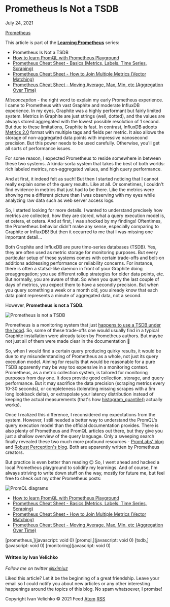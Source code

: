 # Prometheus Is Not a TSDB

July 24, 2021

[Prometheus](http://iximiuz.com/en/categories/?category=Prometheus)

This article is part of the **[Learning Prometheus](http://iximiuz.com/en/categories/?category=Prometheus)** series:

- Prometheus Is Not a TSDB
- [How to learn PromQL with Prometheus Playground](http://iximiuz.com/en/posts/prometheus-learning-promql/)
- [Prometheus Cheat Sheet - Basics (Metrics, Labels, Time Series, Scraping)](http://iximiuz.com/en/posts/prometheus-metrics-labels-time-series/)
- [Prometheus Cheat Sheet - How to Join Multiple Metrics (Vector Matching)](http://iximiuz.com/en/posts/prometheus-vector-matching/)
- [Prometheus Cheat Sheet - Moving Average, Max, Min, etc (Aggregation Over Time)](http://iximiuz.com/en/posts/prometheus-functions-agg-over-time/)


_Misconception_ \- the right word to explain my early Prometheus experience. I came to Prometheus with vast Graphite and moderate InfluxDB experience. In my eyes, Graphite was a highly performant but fairly limited system. Metrics in Graphite are just strings (well, dotted), and the values are always stored aggregated with the lowest possible resolution of 1 second. But due to these limitations, Graphite is fast. In contrast, InfluxDB adopts [Metrics 2.0](http://metrics20.org/) format with multiple tags and fields per metric. It also allows the storage of non-aggregated data points with impressive nanosecond precision. But this power needs to be used carefully. Otherwise, you'll get all sorts of performance issues.

For some reason, I expected Prometheus to reside somewhere in between these two systems. A kinda-sorta system that takes the best of both worlds: rich labeled metrics, non-aggregated values, and high query performance.

And at first, it indeed felt as such! But then I started noticing that I cannot really explain some of the query results. Like at all. Or sometimes, I couldn't find evidence in metrics that just had to be there. Like the metrics were showing me a different picture than I was observing with my eyes while analyzing raw data such as web server access logs.

So, I started looking for more details. I wanted to understand precisely how metrics are collected, how they are stored, what a query execution model is, et cetera, et cetera. And at first, I was shocked by my findings! Oftentimes, the Prometheus behavior didn't make any sense, especially comparing to Graphite or InfluxDB! But then it occurred to me that I was missing one important detail...

Both Graphite and InfluxDB are pure time-series databases (TSDB). Yes, they are often used as metric storage for monitoring purposes. But every particular setup of these systems comes with certain trade-offs and bolt-on additions addressing performance or reliability concerns. For instance, there is often a statsd-like daemon in front of your Graphite doing preaggregation; you use different rollup strategies for older data points, etc. But normally, you are aware of that. So when you query the last couple of days of metrics, you expect them to have a secondly precision. But when you query something a week or a month old, you already know that each data point represents a minute of aggregated data, not a second.

However, **Prometheus is not a TSDB.**

![Prometheus is not a TSDB](http://iximiuz.com/prometheus-is-not-a-tsdb/kdpv-2000-opt.png)

Prometheus is a monitoring system that just [happens to use a TSDB under the hood](https://prometheus.io/docs/introduction/comparison/). So, some of these trade-offs one would usually find in a typical Graphite installation were already taken by Prometheus authors. But maybe not just all of them were made clear in the documentation 🙈

So, when I would find a certain query producing quirky results, it would be due to my misunderstanding of Prometheus as a whole, not just its query execution model. Aiming for results that would be reasonable for a pure TSDB apparently may be way too expensive in a monitoring context. Prometheus, as a metric collection system, is tailored for monitoring purposes from day one. It does provide good collection, storage, and query performance. But it may sacrifice the data precision (scraping metrics every 10-30 seconds), or completeness (tolerating missing scrapes with a 5m long lookback delta), or extrapolate your latency distribution instead of keeping the actual measurements (that's how [histogram\_quantile()](https://prometheus.io/docs/prometheus/latest/querying/functions/#histogram_quantile) actually works).

Once I realized this difference, I reconsidered my expectations from the system. However, I still needed a better way to understand the PromQL's query execution model than the official documentation provides. There is also plenty of Prometheus and PromQL articles out there, but they give you just a shallow overview of the query language. Only a sweeping search finally revealed these two much more profound resources - [PromLabs' blog](https://promlabs.com/blog/) and [Robust Perception's blog](https://www.robustperception.io/blog). Both are apparently written by Prometheus creators.

But practice is even better than reading 😉 So, I went ahead and hacked a local Prometheus playground to solidify my learnings. And of course, I'm always striving to write down stuff on the way, mostly for future me, but feel free to check out my other Prometheus posts:

![PromQL diagrams](http://iximiuz.com/prometheus-is-not-a-tsdb/diagrams-2000-opt.png)

- [How to learn PromQL with Prometheus Playground](http://iximiuz.com/en/posts/prometheus-learning-promql/)
- [Prometheus Cheat Sheet - Basics (Metrics, Labels, Time Series, Scraping)](http://iximiuz.com/en/posts/prometheus-metrics-labels-time-series/)
- [Prometheus Cheat Sheet - How to Join Multiple Metrics (Vector Matching)](http://iximiuz.com/en/posts/prometheus-vector-matching/)
- [Prometheus Cheat Sheet - Moving Average, Max, Min, etc (Aggregation Over Time)](http://iximiuz.com/en/posts/prometheus-functions-agg-over-time/)

[prometheus,](javascript: void 0) [promql,](javascript: void 0) [tsdb,](javascript: void 0) [monitoring](javascript: void 0)

#### Written by Ivan Velichko

_Follow me on twitter [@iximiuz](https://twitter.com/iximiuz)_

Liked this article? Let it be the beginning of a great friendship. Leave your email so I could notify you about new articles or any other interesting happenings around the topics of this blog. No spam whatsoever, I promise!

Copyright Ivan Velichko © 2021 Feed [Atom](http://iximiuz.com/feed.atom) [RSS](http://iximiuz.com/feed.rss)

